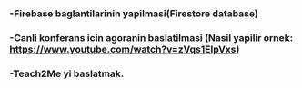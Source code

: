 ### -Firebase baglantilarinin yapilmasi(Firestore database)
### -Canli konferans icin agoranin baslatilmasi (Nasil yapilir ornek: https://www.youtube.com/watch?v=zVqs1EIpVxs)
### -Teach2Me yi baslatmak.
